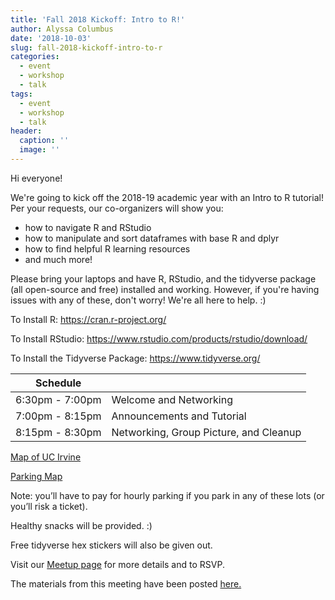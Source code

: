 ```yaml
---
title: 'Fall 2018 Kickoff: Intro to R!'
author: Alyssa Columbus
date: '2018-10-03'
slug: fall-2018-kickoff-intro-to-r
categories:
  - event
  - workshop
  - talk
tags:
  - event
  - workshop
  - talk
header:
  caption: ''
  image: ''
---
```

Hi everyone!

We're going to kick off the 2018-19 academic year with an Intro to R tutorial! Per your requests, our co-organizers will show you:

- how to navigate R and RStudio
- how to manipulate and sort dataframes with base R and dplyr
- how to find helpful R learning resources
- and much more!

Please bring your laptops and have R, RStudio, and the tidyverse package (all open-source and free) installed and working. However, if you're having issues with any of these, don't worry! We're all here to help. :)

To Install R: <https://cran.r-project.org/>

To Install RStudio: <https://www.rstudio.com/products/rstudio/download/>

To Install the Tidyverse Package: <https://www.tidyverse.org/>

| Schedule |       |
|-----------------|-----------------------------|
| 6:30pm - 7:00pm | Welcome and Networking |
| 7:00pm - 8:15pm | Announcements and Tutorial |
| 8:15pm - 8:30pm | Networking, Group Picture, and Cleanup |

[Map of UC Irvine](https://communications.uci.edu/documents/pdf/UCI_16_map_campus.pdf)

[Parking Map](https://communications.uci.edu/documents/pdf/UCI_12_map_vis_pkg.pdf)

Note: you’ll have to pay for hourly parking if you park in any of these lots (or you’ll risk a ticket).

Healthy snacks will be provided. :)

Free tidyverse hex stickers will also be given out.

Visit our [Meetup page](https://www.meetup.com/rladies-irvine/events/254131326/) for more details and to RSVP.

The materials from this meeting have been posted [here.](https://github.com/rladies-irvine/presentations/tree/master/R-LadiesIrvine_FallKickoff_10022018)